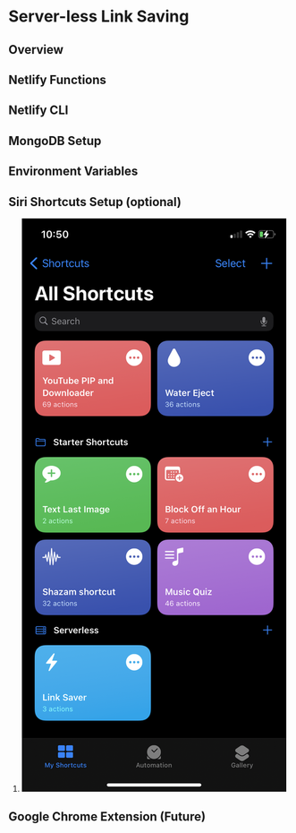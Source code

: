 # Server-less Link Saving

## Overview

## Netlify Functions

## Netlify CLI

## MongoDB Setup

## Environment Variables

## Siri Shortcuts Setup (optional)

1. ![Step 0](./docs/images/shortcut-edit-00.png)

## Google Chrome Extension (Future)
